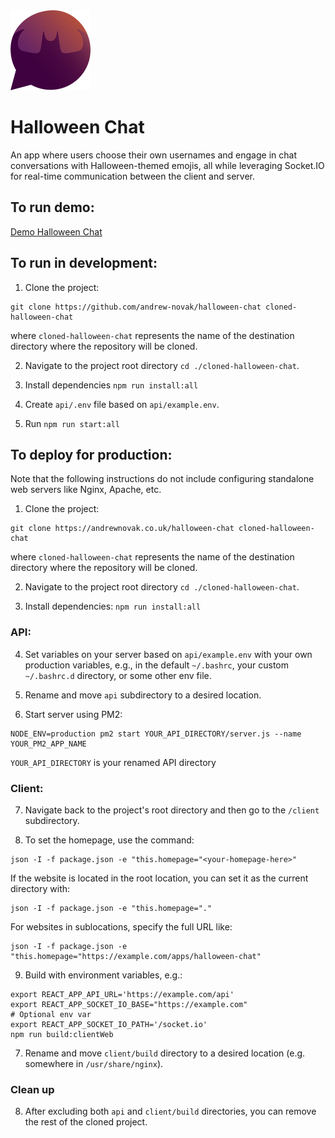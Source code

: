 <img src="https://github.com/andrew-novak/halloween-chat/raw/main/clientWeb/src/assets/brand-icon.svg" alt="Halloween Chat app logo" width="128" height="128">

# Halloween Chat

An app where users choose their own usernames and engage in chat conversations with Halloween-themed emojis, all while leveraging Socket.IO for real-time communication between the client and server.

## To run demo:

[Demo Halloween Chat](https://andrewnovak.co.uk/demos/halloween-chat/)

## To run in development:

1. Clone the project:

```
git clone https://github.com/andrew-novak/halloween-chat cloned-halloween-chat
```

where `cloned-halloween-chat` represents the name of the destination directory where the repository will be cloned.

2. Navigate to the project root directory `cd ./cloned-halloween-chat`.

3. Install dependencies `npm run install:all`

4. Create `api/.env` file based on `api/example.env`.

5. Run `npm run start:all`

## To deploy for production:

Note that the following instructions do not include configuring standalone web servers like Nginx, Apache, etc.

1. Clone the project:

```
git clone https://andrewnovak.co.uk/halloween-chat cloned-halloween-chat
```

where `cloned-halloween-chat` represents the name of the destination directory where the repository will be cloned.

2. Navigate to the project root directory `cd ./cloned-halloween-chat`.

3. Install dependencies: `npm run install:all`

### API:

4. Set variables on your server based on `api/example.env` with your own production variables, e.g., in the default `~/.bashrc`, your custom `~/.bashrc.d` directory, or some other env file.

5. Rename and move `api` subdirectory to a desired location.

6. Start server using PM2:

```
NODE_ENV=production pm2 start YOUR_API_DIRECTORY/server.js --name YOUR_PM2_APP_NAME
```

`YOUR_API_DIRECTORY` is your renamed API directory

### Client:

7. Navigate back to the project's root directory and then go to the `/client` subdirectory.

8. To set the homepage, use the command:

```
json -I -f package.json -e "this.homepage="<your-homepage-here>"
```

If the website is located in the root location, you can set it as the current directory with:

```
json -I -f package.json -e "this.homepage="."
```

For websites in sublocations, specify the full URL like:

```
json -I -f package.json -e "this.homepage="https://example.com/apps/halloween-chat"
```

9. Build with environment variables, e.g.:

```
export REACT_APP_API_URL='https://example.com/api'
export REACT_APP_SOCKET_IO_BASE="https://example.com"
# Optional env var
export REACT_APP_SOCKET_IO_PATH='/socket.io'
npm run build:clientWeb
```

7. Rename and move `client/build` directory to a desired location (e.g. somewhere in `/usr/share/nginx`).

### Clean up

8. After excluding both `api` and `client/build` directories, you can remove the rest of the cloned project.
